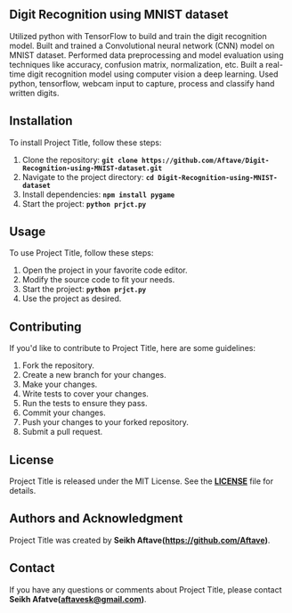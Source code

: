 ## Digit Recognition using MNIST dataset

Utilized python with TensorFlow to build and train the digit recognition model. Built and trained a Convolutional neural network (CNN) model on MNIST dataset. Performed data preprocessing and model evaluation using techniques like accuracy, confusion matrix, normalization, etc.
Built a real-time digit recognition model using computer vision a deep learning. Used python, tensorflow, webcam input to capture, process and classify hand written digits.

## **Installation**

To install Project Title, follow these steps:

1. Clone the repository: **`git clone https://github.com/Aftave/Digit-Recognition-using-MNIST-dataset.git`**
2. Navigate to the project directory: **`cd Digit-Recognition-using-MNIST-dataset`**
3. Install dependencies: **`npm install pygame`**
4. Start the project: **`python prjct.py`**

## **Usage**

To use Project Title, follow these steps:

1. Open the project in your favorite code editor.
2. Modify the source code to fit your needs.
3. Start the project: **`python prjct.py`**
4. Use the project as desired.

## **Contributing**

If you'd like to contribute to Project Title, here are some guidelines:

1. Fork the repository.
2. Create a new branch for your changes.
3. Make your changes.
4. Write tests to cover your changes.
5. Run the tests to ensure they pass.
6. Commit your changes.
7. Push your changes to your forked repository.
8. Submit a pull request.

## **License**

Project Title is released under the MIT License. See the **[LICENSE](https://www.blackbox.ai/share/LICENSE)** file for details.

## **Authors and Acknowledgment**

Project Title was created by **Seikh Aftave(https://github.com/Aftave)**.

## **Contact**

If you have any questions or comments about Project Title, please contact **Seikh Afatve(aftavesk@gmail.com)**.
